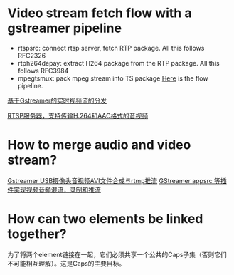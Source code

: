# Video stream fetch flow with a gstreamer pipeline
- rtspsrc: connect rtsp server, fetch RTP package. All this follows RFC2326
- rtph264depay: extract H264 package from the RTP package. All this follows RFC3984
- mpegtsmux: pack mpeg stream into TS package
[Here]() is the flow pipeline.

[基于Gstreamer的实时视频流的分发](https://blog.csdn.net/sdjhs/article/details/51444934?spm=1001.2101.3001.6661.1&utm_medium=distribute.pc_relevant_t0.none-task-blog-2%7Edefault%7ECTRLIST%7ERate-1-51444934-blog-90032652.235%5Ev36%5Epc_relevant_default_base&depth_1-utm_source=distribute.pc_relevant_t0.none-task-blog-2%7Edefault%7ECTRLIST%7ERate-1-51444934-blog-90032652.235%5Ev36%5Epc_relevant_default_base&utm_relevant_index=1)

[RTSP服务器，支持传输H.264和AAC格式的音视频](https://github.com/ImSjt/RtspServer)


# How to merge audio and video stream?
[Gstreamer USB摄像头音视频AVI文件合成与rtmp推流](https://blog.csdn.net/zhaoyun_zzz/article/details/93096902)
[GStreamer appsrc 等插件实现视频音频混流，录制和推流](https://blog.csdn.net/wowocpp/article/details/126360092)

# How can two elements be linked together?
为了将两个element链接在一起，它们必须共享一个公共的Caps子集（否则它们不可能相互理解）。这是Caps的主要目标。